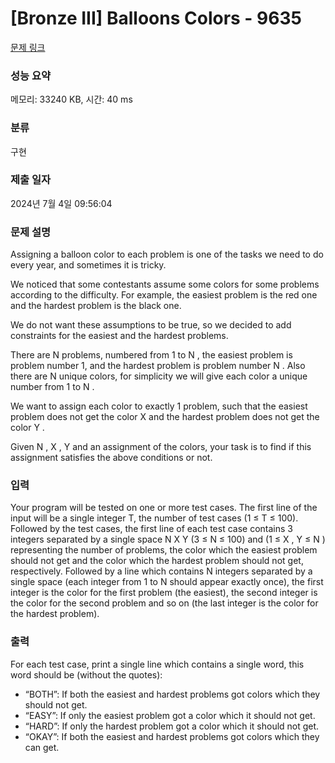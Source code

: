# [Bronze III] Balloons Colors - 9635 

[문제 링크](https://www.acmicpc.net/problem/9635) 

### 성능 요약

메모리: 33240 KB, 시간: 40 ms

### 분류

구현

### 제출 일자

2024년 7월 4일 09:56:04

### 문제 설명

<p>Assigning a balloon color to each problem is one of the tasks we need to do every year, and sometimes it is tricky.</p>

<p>We noticed that some contestants assume some colors for some problems according to the difficulty. For example, the easiest problem is the red one and the hardest problem is the black one.</p>

<p>We do not want these assumptions to be true, so we decided to add constraints for the easiest and the hardest problems.</p>

<p>There are N problems, numbered from 1 to N , the easiest problem is problem number 1, and the hardest problem is problem number N . Also there are N unique colors, for simplicity we will give each color a unique number from 1 to N .</p>

<p>We want to assign each color to exactly 1 problem, such that the easiest problem does not get the color X and the hardest problem does not get the color Y .</p>

<p>Given N , X , Y and an assignment of the colors, your task is to find if this assignment satisfies the above conditions or not.</p>

### 입력 

 <p>Your program will be tested on one or more test cases. The first line of the input will be a single integer T, the number of test cases (1 ≤ T ≤ 100). Followed by the test cases, the first line of each test case contains 3 integers separated by a single space N X Y (3 ≤ N ≤ 100) and (1 ≤ X , Y ≤ N ) representing the number of problems, the color which the easiest problem should not get and the color which the hardest problem should not get, respectively. Followed by a line which contains N integers separated by a single space (each integer from 1 to N should appear exactly once), the first integer is the color for the first problem (the easiest), the second integer is the color for the second problem and so on (the last integer is the color for the hardest problem).</p>

### 출력 

 <p>For each test case, print a single line which contains a single word, this word should be (without the quotes):</p>

<ul>
	<li>“BOTH”: If both the easiest and hardest problems got colors which they should not get.</li>
	<li>“EASY”: If only the easiest problem got a color which it should not get.</li>
	<li>“HARD”: If only the hardest problem got a color which it should not get.</li>
	<li>“OKAY”: If both the easiest and hardest problems got colors which they can get.</li>
</ul>

